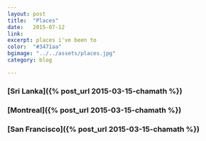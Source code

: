 ```yaml
---
layout: post
title:  "Places"
date:   2015-07-12
link:   
excerpt: places i've been to 
color:  "#3471aa"
bgimage: "../../assets/places.jpg"
category: blog

---
```


### [Sri Lanka]({% post_url 2015-03-15-chamath %})

### [Montreal]({% post_url 2015-03-15-chamath %})

### [San Francisco]({% post_url 2015-03-15-chamath %})

